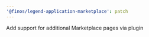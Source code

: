 ```yaml
---
'@finos/legend-application-marketplace': patch
---
```


Add support for additional Marketplace pages via plugin
